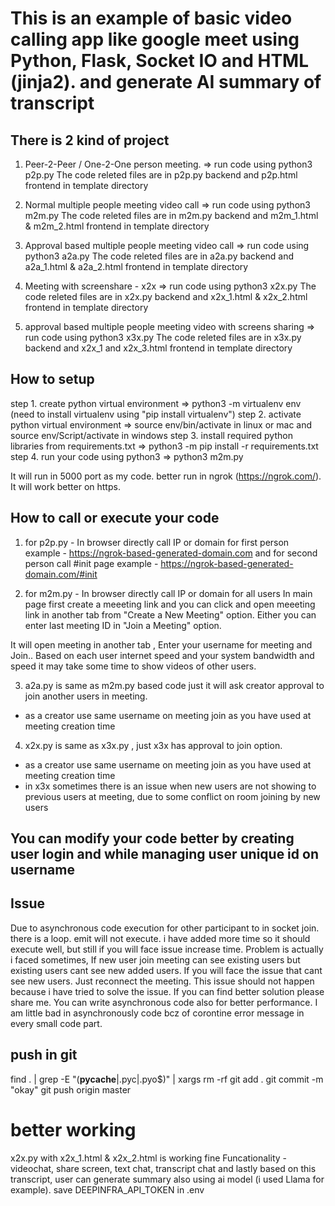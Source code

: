 # This is an example of basic video calling app like google meet using Python, Flask, Socket IO and HTML (jinja2). and generate AI summary of transcript

## There is 2 kind of project
1. Peer-2-Peer / One-2-One person meeting.
=> run code using python3 p2p.py 
The code releted files are in p2p.py backend and p2p.html frontend in template directory

2. Normal multiple people meeting video call
=> run code using python3 m2m.py 
The code releted files are in m2m.py backend and m2m_1.html & m2m_2.html frontend in template directory


3. Approval based multiple people meeting video call
=> run code using python3 a2a.py 
The code releted files are in a2a.py backend and a2a_1.html & a2a_2.html frontend in template directory

4. Meeting with screenshare - x2x
=> run code using python3 x2x.py
The code releted files are in x2x.py backend and x2x_1.html & x2x_2.html frontend in template directory

5. approval based multiple people meeting video with screens sharing
=> run code using python3 x3x.py
The code releted files are in x3x.py backend and x2x_1 and x2x_3.html frontend in template directory

## How to setup
step 1.  create python virtual environment
=> python3 -m virtualenv env (need to install virtualenv using "pip install virtualenv")
step 2. activate python virtual environment
=> source env/bin/activate in linux or mac and source env/Script/activate in windows
step 3. install required python libraries from requirements.txt
=> python3 -m pip install -r requirements.txt
step 4. run your code using python3
=> python3 m2m.py 

It will run in 5000 port as my code. better run in ngrok (https://ngrok.com/). It will work better on https.

## How to call or execute your code
1. for p2p.py - In browser directly call IP or domain for first person
example - https://ngrok-based-generated-domain.com
and for second person call #init page
example - https://ngrok-based-generated-domain.com/#init


2. for m2m.py - In browser directly call IP or domain for all users
In main page first create a meeeting link and you can click and open meeeting link in another tab from "Create a New Meeting" option. Either you can enter last meeting ID in "Join a Meeting" option.

It will open meeting in another tab , Enter your username for meeting and Join.. 
Based on each user internet speed and your system bandwidth and speed it may take some time to show videos of other users.

3. a2a.py is same as m2m.py based code just it will ask creator approval to join another users in meeting.
- as a creator use same username on meeting join as you have used at meeting creation time

4. x2x.py is same as x3x.py , just x3x has approval to join option. 
- as a creator use same username on meeting join as you have used at meeting creation time
- in x3x sometimes there is an issue when new users are not showing to previous users at meeting, due to some conflict on room joining by new users


## You can modify your code better by creating user login and while managing user unique id on username

## Issue
Due to asynchronous code execution for other participant to in socket join. there is a loop. emit will not execute. i have added more time so it should execute well, but still if you will face issue increase time. Problem is actually i faced sometimes, If new user join meeting can see existing users but existing users cant see new added users. If you will face the issue that cant see new users. Just reconnect the meeting. This issue should not happen because i have tried to solve the issue. If you can find better solution please share me. You can write asynchronous code also for better performance. I am little bad in asynchronously code bcz of corontine error message in every small code part. 


## push in git
find . | grep -E "(__pycache__|\.pyc|\.pyo$)" | xargs rm -rf
git add .
git commit -m "okay"
git push origin master

# better working
x2x.py with x2x_1.html & x2x_2.html is working fine
Funcationality - videochat, share screen, text chat, transcript chat and lastly based on this transcript, user can generate summary also using ai model (i used Llama for example). save DEEPINFRA_API_TOKEN in .env